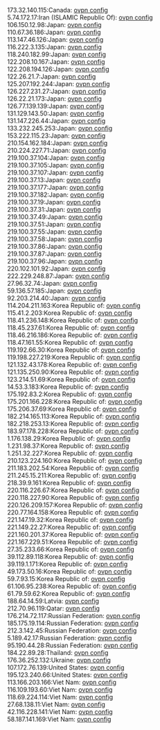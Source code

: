 173.32.140.115:Canada: [ovpn config](vpn/173_32_140_115.ovpn)  
5.74.172.17:Iran (ISLAMIC Republic Of): [ovpn config](vpn/5_74_172_17.ovpn)  
106.150.12.98:Japan: [ovpn config](vpn/106_150_12_98.ovpn)  
110.67.36.186:Japan: [ovpn config](vpn/110_67_36_186.ovpn)  
113.147.46.126:Japan: [ovpn config](vpn/113_147_46_126.ovpn)  
116.222.3.135:Japan: [ovpn config](vpn/116_222_3_135.ovpn)  
118.240.182.99:Japan: [ovpn config](vpn/118_240_182_99.ovpn)  
122.208.10.167:Japan: [ovpn config](vpn/122_208_10_167.ovpn)  
122.208.194.126:Japan: [ovpn config](vpn/122_208_194_126.ovpn)  
122.26.21.7:Japan: [ovpn config](vpn/122_26_21_7.ovpn)  
125.207.192.244:Japan: [ovpn config](vpn/125_207_192_244.ovpn)  
126.227.231.27:Japan: [ovpn config](vpn/126_227_231_27.ovpn)  
126.22.21.173:Japan: [ovpn config](vpn/126_22_21_173.ovpn)  
126.77.139.139:Japan: [ovpn config](vpn/126_77_139_139.ovpn)  
131.129.143.50:Japan: [ovpn config](vpn/131_129_143_50.ovpn)  
131.147.226.44:Japan: [ovpn config](vpn/131_147_226_44.ovpn)  
133.232.245.253:Japan: [ovpn config](vpn/133_232_245_253.ovpn)  
153.222.115.23:Japan: [ovpn config](vpn/153_222_115_23.ovpn)  
210.154.162.184:Japan: [ovpn config](vpn/210_154_162_184.ovpn)  
210.224.227.71:Japan: [ovpn config](vpn/210_224_227_71.ovpn)  
219.100.37.104:Japan: [ovpn config](vpn/219_100_37_104.ovpn)  
219.100.37.105:Japan: [ovpn config](vpn/219_100_37_105.ovpn)  
219.100.37.107:Japan: [ovpn config](vpn/219_100_37_107.ovpn)  
219.100.37.13:Japan: [ovpn config](vpn/219_100_37_13.ovpn)  
219.100.37.177:Japan: [ovpn config](vpn/219_100_37_177.ovpn)  
219.100.37.182:Japan: [ovpn config](vpn/219_100_37_182.ovpn)  
219.100.37.19:Japan: [ovpn config](vpn/219_100_37_19.ovpn)  
219.100.37.31:Japan: [ovpn config](vpn/219_100_37_31.ovpn)  
219.100.37.49:Japan: [ovpn config](vpn/219_100_37_49.ovpn)  
219.100.37.51:Japan: [ovpn config](vpn/219_100_37_51.ovpn)  
219.100.37.55:Japan: [ovpn config](vpn/219_100_37_55.ovpn)  
219.100.37.58:Japan: [ovpn config](vpn/219_100_37_58.ovpn)  
219.100.37.86:Japan: [ovpn config](vpn/219_100_37_86.ovpn)  
219.100.37.87:Japan: [ovpn config](vpn/219_100_37_87.ovpn)  
219.100.37.96:Japan: [ovpn config](vpn/219_100_37_96.ovpn)  
220.102.101.92:Japan: [ovpn config](vpn/220_102_101_92.ovpn)  
222.229.248.87:Japan: [ovpn config](vpn/222_229_248_87.ovpn)  
27.96.32.74:Japan: [ovpn config](vpn/27_96_32_74.ovpn)  
59.136.57.185:Japan: [ovpn config](vpn/59_136_57_185.ovpn)  
92.203.214.40:Japan: [ovpn config](vpn/92_203_214_40.ovpn)  
114.204.211.163:Korea Republic of: [ovpn config](vpn/114_204_211_163.ovpn)  
115.41.2.203:Korea Republic of: [ovpn config](vpn/115_41_2_203.ovpn)  
118.41.236.148:Korea Republic of: [ovpn config](vpn/118_41_236_148.ovpn)  
118.45.237.61:Korea Republic of: [ovpn config](vpn/118_45_237_61.ovpn)  
118.46.216.186:Korea Republic of: [ovpn config](vpn/118_46_216_186.ovpn)  
118.47.161.55:Korea Republic of: [ovpn config](vpn/118_47_161_55.ovpn)  
119.192.66.30:Korea Republic of: [ovpn config](vpn/119_192_66_30.ovpn)  
119.198.227.219:Korea Republic of: [ovpn config](vpn/119_198_227_219.ovpn)  
121.132.43.178:Korea Republic of: [ovpn config](vpn/121_132_43_178.ovpn)  
121.135.250.90:Korea Republic of: [ovpn config](vpn/121_135_250_90.ovpn)  
123.214.51.69:Korea Republic of: [ovpn config](vpn/123_214_51_69.ovpn)  
14.53.3.183:Korea Republic of: [ovpn config](vpn/14_53_3_183.ovpn)  
175.192.83.2:Korea Republic of: [ovpn config](vpn/175_192_83_2.ovpn)  
175.201.166.228:Korea Republic of: [ovpn config](vpn/175_201_166_228.ovpn)  
175.206.37.69:Korea Republic of: [ovpn config](vpn/175_206_37_69.ovpn)  
182.214.165.113:Korea Republic of: [ovpn config](vpn/182_214_165_113.ovpn)  
182.218.253.13:Korea Republic of: [ovpn config](vpn/182_218_253_13.ovpn)  
183.97.178.228:Korea Republic of: [ovpn config](vpn/183_97_178_228.ovpn)  
1.176.138.29:Korea Republic of: [ovpn config](vpn/1_176_138_29.ovpn)  
1.231.98.37:Korea Republic of: [ovpn config](vpn/1_231_98_37.ovpn)  
1.251.32.227:Korea Republic of: [ovpn config](vpn/1_251_32_227.ovpn)  
210.123.224.160:Korea Republic of: [ovpn config](vpn/210_123_224_160.ovpn)  
211.183.202.54:Korea Republic of: [ovpn config](vpn/211_183_202_54.ovpn)  
211.245.15.211:Korea Republic of: [ovpn config](vpn/211_245_15_211.ovpn)  
218.39.9.161:Korea Republic of: [ovpn config](vpn/218_39_9_161.ovpn)  
220.116.226.67:Korea Republic of: [ovpn config](vpn/220_116_226_67.ovpn)  
220.118.227.90:Korea Republic of: [ovpn config](vpn/220_118_227_90.ovpn)  
220.126.209.157:Korea Republic of: [ovpn config](vpn/220_126_209_157.ovpn)  
220.77.164.158:Korea Republic of: [ovpn config](vpn/220_77_164_158.ovpn)  
221.147.19.32:Korea Republic of: [ovpn config](vpn/221_147_19_32.ovpn)  
221.149.22.27:Korea Republic of: [ovpn config](vpn/221_149_22_27.ovpn)  
221.160.201.37:Korea Republic of: [ovpn config](vpn/221_160_201_37.ovpn)  
221.167.229.51:Korea Republic of: [ovpn config](vpn/221_167_229_51.ovpn)  
27.35.233.66:Korea Republic of: [ovpn config](vpn/27_35_233_66.ovpn)  
39.112.89.118:Korea Republic of: [ovpn config](vpn/39_112_89_118.ovpn)  
39.119.1.171:Korea Republic of: [ovpn config](vpn/39_119_1_171.ovpn)  
49.173.50.16:Korea Republic of: [ovpn config](vpn/49_173_50_16.ovpn)  
59.7.93.15:Korea Republic of: [ovpn config](vpn/59_7_93_15.ovpn)  
61.106.95.238:Korea Republic of: [ovpn config](vpn/61_106_95_238.ovpn)  
61.79.59.62:Korea Republic of: [ovpn config](vpn/61_79_59_62.ovpn)  
188.64.14.59:Latvia: [ovpn config](vpn/188_64_14_59.ovpn)  
212.70.96.119:Qatar: [ovpn config](vpn/212_70_96_119.ovpn)  
176.214.72.117:Russian Federation: [ovpn config](vpn/176_214_72_117.ovpn)  
185.175.19.114:Russian Federation: [ovpn config](vpn/185_175_19_114.ovpn)  
212.3.142.45:Russian Federation: [ovpn config](vpn/212_3_142_45.ovpn)  
5.189.42.17:Russian Federation: [ovpn config](vpn/5_189_42_17.ovpn)  
95.190.44.28:Russian Federation: [ovpn config](vpn/95_190_44_28.ovpn)  
184.22.89.28:Thailand: [ovpn config](vpn/184_22_89_28.ovpn)  
176.36.252.132:Ukraine: [ovpn config](vpn/176_36_252_132.ovpn)  
107.172.76.139:United States: [ovpn config](vpn/107_172_76_139.ovpn)  
195.123.240.66:United States: [ovpn config](vpn/195_123_240_66.ovpn)  
113.166.203.166:Viet Nam: [ovpn config](vpn/113_166_203_166.ovpn)  
116.109.193.60:Viet Nam: [ovpn config](vpn/116_109_193_60.ovpn)  
118.69.224.114:Viet Nam: [ovpn config](vpn/118_69_224_114.ovpn)  
27.68.138.11:Viet Nam: [ovpn config](vpn/27_68_138_11.ovpn)  
42.116.228.141:Viet Nam: [ovpn config](vpn/42_116_228_141.ovpn)  
58.187.141.169:Viet Nam: [ovpn config](vpn/58_187_141_169.ovpn)  
